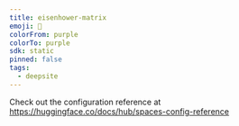 ```yaml
---
title: eisenhower-matrix
emoji: 🐳
colorFrom: purple
colorTo: purple
sdk: static
pinned: false
tags:
  - deepsite
---
```


Check out the configuration reference at https://huggingface.co/docs/hub/spaces-config-reference